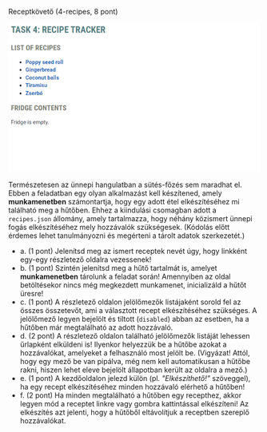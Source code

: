 Receptkövető (4-recipes, 8 pont)

<img src="f4-recipes.gif" />

Természetesen az ünnepi hangulatban a sütés-főzés sem maradhat el. Ebben a feladatban egy olyan alkalmazást kell készítened, amely **munkamenetben** számontartja, hogy egy adott étel elkészítéséhez mi található meg a hűtőben. Ehhez a kiindulási csomagban adott a `recipes.json` állomány, amely tartalmazza, hogy néhány közismert ünnepi fogás elkészítéséhez mely hozzávalók szükségesek. (Kódolás előtt érdemes lehet tanulmányozni és megérteni a tárolt adatok szerkezetét.)

- a. (1 pont) Jelenítsd meg az ismert receptek nevét úgy, hogy linkként egy-egy részletező oldalra vezessenek!
- b. (1 pont) Szintén jelenítsd meg a hűtő tartalmát is, amelyet **munkamenetben** tárolunk a feladat során! Amennyiben az oldal betöltésekor nincs még megkezdett munkamenet, inicializáld a hűtőt üresre!
- c. (1 pont) A részletező oldalon jelölőmezők listájaként sorold fel az összes összetevőt, ami a választott recept elkészítéséhez szükséges. A jelölőmező legyen bejelölt és tiltott (`disabled`) abban az esetben, ha a hűtőben már megtalálható az adott hozzávaló.
- d. (2 pont) A részletező oldalon található jelölőmezők listáját lehessen űrlapként elküldeni is! Ilyenkor helyezzük be a hűtőbe azokat a hozzávalókat, amelyeket a felhasználó most jelölt be. (Vigyázat! Attól, hogy egy mező be van pipálva, még nem kell automatikusan a hűtőbe rakni, hiszen lehet eleve bejelölt állapotban került az oldalra a mező.)
- e. (1 pont) A kezdőoldalon jelezd külön (pl. _"Elkészíthető!"_ szöveggel), ha egy recept elkészítéséhez minden hozzávaló elérhető a hűtőben!
- f. (2 pont) Ha minden megtalálható a hűtőben egy recepthez, akkor legyen mód a receptet linkre vagy gombra kattintással elkészíteni! Az elkészítés azt jelenti, hogy a hűtőből eltávolítjuk a receptben szereplő hozzávalókat.
